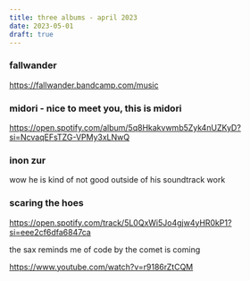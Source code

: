 ```yaml
---
title: three albums - april 2023
date: 2023-05-01
draft: true
---
```


### fallwander
https://fallwander.bandcamp.com/music

### midori - nice to meet you, this is midori
https://open.spotify.com/album/5q8Hkakvwmb5Zyk4nUZKyD?si=NcvaqEFsTZG-VPMy3xLNwQ

### inon zur
wow he is kind of not good outside of his soundtrack work

### scaring the hoes
https://open.spotify.com/track/5L0QxWi5Jo4gjw4yHR0kP1?si=eee2cf6dfa6847ca

the sax reminds me of code by the comet is coming

https://www.youtube.com/watch?v=r9186rZtCQM